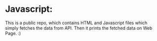 # Javascript:

This is a public repo, which contains HTML and Javascript files which simply fetches the data from API.
Then it prints the fetched data on Web Page. :)
